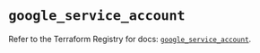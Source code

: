# `google_service_account`

Refer to the Terraform Registry for docs: [`google_service_account`](https://registry.terraform.io/providers/hashicorp/google-beta/6.47.0/docs/resources/google_service_account).
